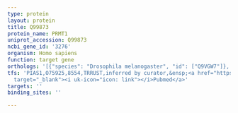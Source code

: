 ```yaml
---
type: protein
layout: protein
title: Q99873
protein_name: PRMT1
uniprot_accession: Q99873
ncbi_gene_id: '3276'
organism: Homo sapiens
function: target gene
orthologs: '[{"species": "Drosophila melanogaster", "id": ["Q9VGW7"]}, {"species": "Caenorhabditis elegans", "id": ["Q9U2X0"]}, {"species": "Mus musculus", "id": ["<a href=\"/protein/q9jif0\">Q9JIF0</a>"]}, {"species": "Rattus norvegicus", "id": ["Q63009", "A0A0G2K9I8"]}, {"species": "Saccharomyces cerevisiae", "id": ["<a href=\"/protein/p38074\">P38074</a>"]}]'
tfs: 'PIAS1,O75925,8554,TRRUST,inferred by curator,&ensp;<a href="https://www.ncbi.nlm.nih.gov/pubmed/?term=19136629%5Buid%5D+OR+29087512%5Buid%5D"
  target="_blank"><i uk-icon="icon: link"></i>Pubmed</a>'
targets: ''
binding_sites: ''

---
```

